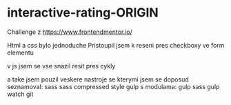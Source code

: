 # interactive-rating-ORIGIN

Challenge z https://www.frontendmentor.io/

Html a css bylo jednoduche
Pristoupil jsem k reseni pres checkboxy ve form elementu

v js jsem se vse snazil resit pres cykly

a take jsem pouzil veskere nastroje se kterymi jsem se doposud seznamoval:
sass
sass compressed style
gulp s modulama:  gulp sass
                  gulp watch
git
